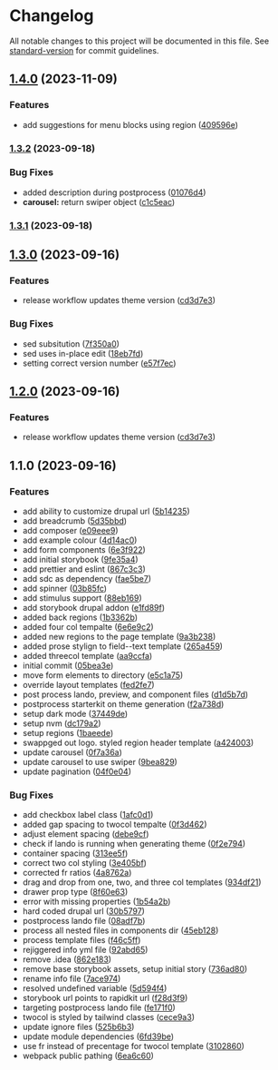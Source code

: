 # Changelog

All notable changes to this project will be documented in this file. See [standard-version](https://github.com/conventional-changelog/standard-version) for commit guidelines.

## [1.4.0](https://github.com/ZuCommunications/rapidkit_theme/compare/v1.3.2...v1.4.0) (2023-11-09)


### Features

* add suggestions for menu blocks using region ([409596e](https://github.com/ZuCommunications/rapidkit_theme/commit/409596edbe08bcf5fdd92679e5184697b0e1706e))

### [1.3.2](https://github.com/ZuCommunications/rapidkit_theme/compare/v1.3.1...v1.3.2) (2023-09-18)


### Bug Fixes

* added description during postprocess ([01076d4](https://github.com/ZuCommunications/rapidkit_theme/commit/01076d44d69a3a884a7f523b3c26fb970a08ded5))
* **carousel:** return swiper object ([c1c5eac](https://github.com/ZuCommunications/rapidkit_theme/commit/c1c5eac0a6b7fa624efb4867792506e90961ae9f))

### [1.3.1](https://github.com/ZuCommunications/rapidkit_theme/compare/v1.3.0...v1.3.1) (2023-09-18)

## [1.3.0](https://github.com/ZuCommunications/rapidkit_theme/compare/v1.1.0...v1.3.0) (2023-09-16)


### Features

* release workflow updates theme version ([cd3d7e3](https://github.com/ZuCommunications/rapidkit_theme/commit/cd3d7e3a1c417e175ff32306f3c08c39114f970e))


### Bug Fixes

* sed subsitution ([7f350a0](https://github.com/ZuCommunications/rapidkit_theme/commit/7f350a0f0f4c26a762169c897ce1cf909fd99d59))
* sed uses in-place edit ([18eb7fd](https://github.com/ZuCommunications/rapidkit_theme/commit/18eb7fd28bc4934e553987de454bf36b8fd5fc9b))
* setting correct version number ([e57f7ec](https://github.com/ZuCommunications/rapidkit_theme/commit/e57f7ec0aa22593ebd22dffc86a9fee030068ed0))

## [1.2.0](https://github.com/ZuCommunications/rapidkit_theme/compare/v1.1.0...v1.2.0) (2023-09-16)


### Features

* release workflow updates theme version ([cd3d7e3](https://github.com/ZuCommunications/rapidkit_theme/commit/cd3d7e3a1c417e175ff32306f3c08c39114f970e))

## 1.1.0 (2023-09-16)


### Features

* add ability to customize drupal url ([5b14235](https://github.com/ZuCommunications/rapidkit_theme/commit/5b14235b44cbd9bb6b2ac8a121517ed48b6b4fbb))
* add breadcrumb ([5d35bbd](https://github.com/ZuCommunications/rapidkit_theme/commit/5d35bbdc83992b9bf596ce754d4eb33644ff5f5a))
* add composer ([e09eee9](https://github.com/ZuCommunications/rapidkit_theme/commit/e09eee90961f088314957f359ae182ac531970fb))
* add example colour ([4d14ac0](https://github.com/ZuCommunications/rapidkit_theme/commit/4d14ac09c49e794dcdba2c4ae66656a811d71816))
* add form components ([6e3f922](https://github.com/ZuCommunications/rapidkit_theme/commit/6e3f9225ea1534f8200ad03bc820ce8600aeb1aa))
* add initial storybook ([9fe35a4](https://github.com/ZuCommunications/rapidkit_theme/commit/9fe35a454c5ad8e5b9ddf986e522934971aee550))
* add prettier and eslint ([867c3c3](https://github.com/ZuCommunications/rapidkit_theme/commit/867c3c3f724afefd53d93f4c46936f7f5845d88e))
* add sdc as dependency ([fae5be7](https://github.com/ZuCommunications/rapidkit_theme/commit/fae5be717da418c78e436c673e6efe1c00050b8f))
* add spinner ([03b85fc](https://github.com/ZuCommunications/rapidkit_theme/commit/03b85fcdc2282f11ea6f661ee89ee37a12f25048))
* add stimulus support ([88eb169](https://github.com/ZuCommunications/rapidkit_theme/commit/88eb169cb4d65cb7f34eefe8ab2246d3b74702ad))
* add storybook drupal addon ([e1fd89f](https://github.com/ZuCommunications/rapidkit_theme/commit/e1fd89f7776b17e24f7dbe10661ee708fd9c30ef))
* added back regions ([1b3362b](https://github.com/ZuCommunications/rapidkit_theme/commit/1b3362bb77bcc3772ddb16872a2a5fa6fccac813))
* added four col tempalte ([6e6e9c2](https://github.com/ZuCommunications/rapidkit_theme/commit/6e6e9c271ee2d62828a13b6e1c3ee3a7e3275b49))
* added new regions to the page template ([9a3b238](https://github.com/ZuCommunications/rapidkit_theme/commit/9a3b238d7897eb0e030f5f7f7b1482bea49e475d))
* added prose stylign to field--text template ([265a459](https://github.com/ZuCommunications/rapidkit_theme/commit/265a459ff7f4b0230ff881252be57e764eb8bda0))
* added threecol template ([aa9ccfa](https://github.com/ZuCommunications/rapidkit_theme/commit/aa9ccfaf810dd7d0a30542d2248b3eb35a3b8524))
* initial commit ([05bea3e](https://github.com/ZuCommunications/rapidkit_theme/commit/05bea3e7e420f93048e32eb8b8bf88a8c20b3a51))
* move form elements to directory ([e5c1a75](https://github.com/ZuCommunications/rapidkit_theme/commit/e5c1a754f12b60a9a17cd7cfaa8da37d6e468bf1))
* override layout templates ([fed2fe7](https://github.com/ZuCommunications/rapidkit_theme/commit/fed2fe7616b7bff666c1c36724fc4708ce6716df))
* post process lando, preview, and component files ([d1d5b7d](https://github.com/ZuCommunications/rapidkit_theme/commit/d1d5b7d46d790d2b49347a37fa106491fc312f2a))
* postprocess starterkit on theme generation ([f2a738d](https://github.com/ZuCommunications/rapidkit_theme/commit/f2a738d298399822b45028faae4e1a75e2520963))
* setup dark mode ([37449de](https://github.com/ZuCommunications/rapidkit_theme/commit/37449de02ef1ee119d158e2d23cb3d7fe88d767f))
* setup nvm ([dc179a2](https://github.com/ZuCommunications/rapidkit_theme/commit/dc179a2530d576c2a01175a7d35d93e0d83ef7a2))
* setup regions ([1baeede](https://github.com/ZuCommunications/rapidkit_theme/commit/1baeedef5f5de0250544f7ea324fc3e57cee03c0))
* swappged out logo. styled region header template ([a424003](https://github.com/ZuCommunications/rapidkit_theme/commit/a4240035ce8ccb38f2b022ad77820c9459d14b38))
* update carousel ([0f7a36a](https://github.com/ZuCommunications/rapidkit_theme/commit/0f7a36a311f8bc03a7da0a6cf4ff6865d55d9400))
* update carousel to use swiper ([9bea829](https://github.com/ZuCommunications/rapidkit_theme/commit/9bea8290533ebec13187d6ad3f6437304a8fd800))
* update pagination ([04f0e04](https://github.com/ZuCommunications/rapidkit_theme/commit/04f0e0414ea7a02f62910ed745bf392cff89eadd))


### Bug Fixes

* add checkbox label class ([1afc0d1](https://github.com/ZuCommunications/rapidkit_theme/commit/1afc0d18cdf62a1dc16dd741022546fe8c5c50ee))
* added gap spacing to twocol tempalte ([0f3d462](https://github.com/ZuCommunications/rapidkit_theme/commit/0f3d462505298bc6cb5c3a744332bb9ccabcf987))
* adjust element spacing ([debe9cf](https://github.com/ZuCommunications/rapidkit_theme/commit/debe9cf17e872b184d3c954fc55daebc7dfcc85a))
* check if lando is running when generating theme ([0f2e794](https://github.com/ZuCommunications/rapidkit_theme/commit/0f2e794c8a71fffdf2248bbeb45a39f6152491dd))
* container spacing ([313ee5f](https://github.com/ZuCommunications/rapidkit_theme/commit/313ee5f437e25ff7e1d745f4b93658abbcbe17ed))
* correct two col styling ([3e405bf](https://github.com/ZuCommunications/rapidkit_theme/commit/3e405bf421d3f7da374ac28887c5065a802e5896))
* corrected fr ratios ([4a8762a](https://github.com/ZuCommunications/rapidkit_theme/commit/4a8762a54998f2a9bfb0dde2892a6a6d316601f5))
* drag and drop from one, two, and three col templates ([934df21](https://github.com/ZuCommunications/rapidkit_theme/commit/934df219962529b01dff06ac9aae0316b60412a4))
* drawer prop type ([8f60e63](https://github.com/ZuCommunications/rapidkit_theme/commit/8f60e6353b1c1964b22bdb2191e81e417808559e))
* error with missing properties ([1b54a2b](https://github.com/ZuCommunications/rapidkit_theme/commit/1b54a2bb5da387bceea42b8674ba3bc4aa28fa9b))
* hard coded drupal url ([30b5797](https://github.com/ZuCommunications/rapidkit_theme/commit/30b5797e810a3fca0b66c6db07f813048b5da9cb))
* postprocess lando file ([08adf7b](https://github.com/ZuCommunications/rapidkit_theme/commit/08adf7b37dd5408af3ab9bd1b64c2ed04f203db5))
* process all nested files in components dir ([45eb128](https://github.com/ZuCommunications/rapidkit_theme/commit/45eb1284c88d7c380a9df1191a7d3fea1a1e7801))
* process template files ([f46c5ff](https://github.com/ZuCommunications/rapidkit_theme/commit/f46c5fff3ad1fb20a3bab0baddfa6df53fda0618))
* rejiggered info yml file ([92abd65](https://github.com/ZuCommunications/rapidkit_theme/commit/92abd65feae5fa8eba61a0b632216a777f47a8fa))
* remove .idea ([862e183](https://github.com/ZuCommunications/rapidkit_theme/commit/862e1830b82ff1a85485a0446c40f270c171a29c))
* remove base storybook assets, setup initial story ([736ad80](https://github.com/ZuCommunications/rapidkit_theme/commit/736ad8030e5e5591e8c99ff123c7dc199e0fdda7))
* rename info file ([7ace974](https://github.com/ZuCommunications/rapidkit_theme/commit/7ace974480ac63e5defc6a73e04060f82ffdd9e6))
* resolved undefined variable ([5d594f4](https://github.com/ZuCommunications/rapidkit_theme/commit/5d594f4a4d03c294311bf864280a3f0bf2b52126))
* storybook url points to rapidkit url ([f28d3f9](https://github.com/ZuCommunications/rapidkit_theme/commit/f28d3f9321beddfe0d1f327d41cad1dec1b5708e))
* targeting postprocess lando file ([fe171f0](https://github.com/ZuCommunications/rapidkit_theme/commit/fe171f020879189e207789bf6ccdd01a99a8aa6c))
* twocol is styled by tailwind classes ([cece9a3](https://github.com/ZuCommunications/rapidkit_theme/commit/cece9a374c44a1eb415ddb5176c9027f1ca5d53f))
* update ignore files ([525b6b3](https://github.com/ZuCommunications/rapidkit_theme/commit/525b6b38f1a3f2defd58cc9196fcc147110d98c3))
* update module dependencies ([6fd39be](https://github.com/ZuCommunications/rapidkit_theme/commit/6fd39bea0097dcf955913d927792e1a8975956f3))
* use fr instead of precentage for twocol template ([3102860](https://github.com/ZuCommunications/rapidkit_theme/commit/31028601d7a4ffee112de8eccec5f3324037881b))
* webpack public pathing ([6ea6c60](https://github.com/ZuCommunications/rapidkit_theme/commit/6ea6c60b4ed4d8ea8bb0196ec7d984a194299008))
